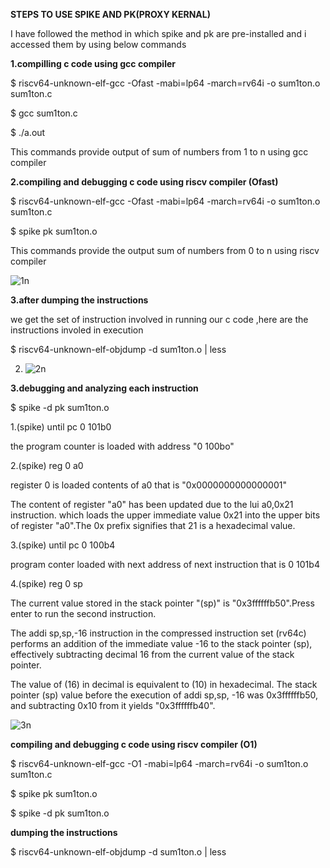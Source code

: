 **STEPS TO USE SPIKE AND PK(PROXY KERNAL)**

I have followed the method in which spike and pk are pre-installed and i accessed them by using below commands

**1.compilling c code using gcc compiler**

$ riscv64-unknown-elf-gcc -Ofast -mabi=lp64 -march=rv64i -o sum1ton.o sum1ton.c

$ gcc sum1ton.c

$ ./a.out   

This commands provide output of sum of numbers from 1 to n using gcc compiler

**2.compiling and debugging c code using riscv compiler (Ofast)**

$ riscv64-unknown-elf-gcc -Ofast -mabi=lp64 -march=rv64i -o sum1ton.o sum1ton.c

$ spike pk sum1ton.o



This commands provide the output sum of numbers from 0 to n using riscv compiler

 ![1n](https://github.com/NaveenReddyMiniPuri123/Vsdquadron-mini-internship/assets/167668786/53d6d67c-8dca-4c6a-9c5e-e81e721f6012)

 
 
**3.after dumping the instructions**

we get the set of instruction involved in running our c code ,here are the instructions involed in execution

$ riscv64-unknown-elf-objdump -d sum1ton.o | less

2.   ![2n](https://github.com/NaveenReddyMiniPuri123/Vsdquadron-mini-internship/assets/167668786/ee239e38-e108-4eca-bbec-2c4f2a851564)



**3.debugging and analyzing each instruction**

$ spike -d pk sum1ton.o

1.(spike) until pc 0 101b0

the program counter is loaded with address "0 100bo"

2.(spike) reg 0 a0

register 0 is loaded contents of a0 that is "0x0000000000000001"

The content of register "a0" has been updated due to the lui a0,0x21 instruction. which loads the upper immediate value 0x21 into the upper bits of register "a0".The 0x prefix signifies that 21 is a hexadecimal value.

3.(spike) until pc 0  100b4

program conter loaded with next address of next instruction that is 0 101b4

4.(spike) reg 0 sp

The current value stored in the stack pointer "(sp)" is "0x3ffffffb50".Press enter to run the second instruction.

The addi sp,sp,-16 instruction in the compressed instruction set (rv64c) performs an addition of the immediate value -16 to the stack pointer (sp), effectively subtracting decimal 16 from the current value of the stack pointer.

The value of (16) in decimal is equivalent to (10) in hexadecimal. The stack pointer (sp) value before the execution of addi sp,sp, -16 was 0x3ffffffb50, and subtracting 0x10 from it yields "0x3ffffffb40".

![3n](https://github.com/NaveenReddyMiniPuri123/Vsdquadron-mini-internship/assets/167668786/f0c4a0b6-ca2a-4098-97be-d66fea8fc15b)





**compiling and debugging c code using riscv compiler (O1)**

$ riscv64-unknown-elf-gcc -O1 -mabi=lp64 -march=rv64i -o sum1ton.o sum1ton.c

$ spike pk sum1ton.o

$ spike -d pk sum1ton.o

**dumping the instructions**

$ riscv64-unknown-elf-objdump -d sum1ton.o | less




  
